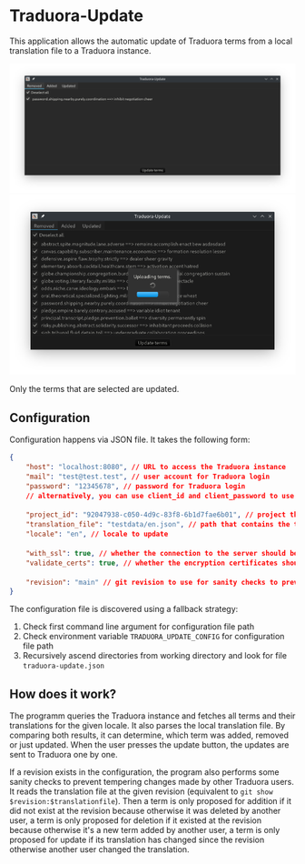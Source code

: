 # Traduora-Update

This application allows the automatic update of Traduora terms from a local translation file to a Traduora instance.

![Select terms to update](images/screenshot_1.png)
![Updating terms](images/screenshot_2.png)

Only the terms that are selected are updated.

## Configuration

Configuration happens via JSON file. It takes the following form:
```JSON
{
	"host": "localhost:8080", // URL to access the Traduora instance
	"mail": "test@test.test", // user account for Traduora login
	"password": "12345678", // password for Traduora login
    // alternatively, you can use client_id and client_password to use Traduora-Clients instead of users

	"project_id": "92047938-c050-4d9c-83f8-6b1d7fae6b01", // project that should be updated
	"translation_file": "testdata/en.json", // path that contains the translations. Should be formatted like JSON-flat export of Traduora. Relative path from working directory.
	"locale": "en", // locale to update

	"with_ssl": true, // whether the connection to the server should be encrypted. Defaults to true.
	"validate_certs": true, // whether the encryption certificates should be validated. Defaults to true.

	"revision": "main" // git revision to use for sanity checks to prevent wrongly changing terms. Can be any valid revision, e.g. commit hash, tag, branch. Should usually be your default branch. If omitted, sanity checks are skipped.
}
```

The configuration file is discovered using a fallback strategy:

1. Check first command line argument for configuration file path
2. Check environment variable `TRADUORA_UPDATE_CONFIG` for configuration file path
3. Recursively ascend directories from working directory and look for file `traduora-update.json`

## How does it work?

The programm queries the Traduora instance and fetches all terms and their translations for the given locale.
It also parses the local translation file. By comparing both results, it can determine, which term was added,
removed or just updated. When the user presses the update button, the updates are sent to Traduora one by one.

If a revision exists in the configuration, the program also performs some sanity checks to prevent tempering changes
made by other Traduora users. It reads the translation file at the given revision (equivalent to `git show $revision:$translationfile`).
Then a term is only proposed for addition if it did not exist at the revision because otherwise it was deleted by another user,
a term is only proposed for deletion if it existed at the revision because otherwise it's a new term added by another user,
a term is only proposed for update if its translation has changed since the revision otherwise another user changed the translation.